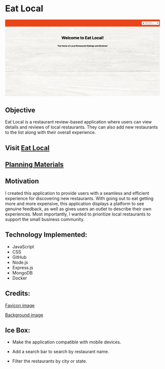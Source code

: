  # **Eat Local**

 ![image](public/images/eat-local-homepage.png)

 ## Objective
 Eat Local is a restaurant review-based application where users can view details and reviews of local restaurants. They can also add new restaurants to the list along with their overall experience. 

 ## Visit [Eat Local](https://eat-local-joe-c.fly.dev/)

 ## [Planning Materials](https://trello.com/b/i1IN5qje/eat-local)

 ## Motivation
 I created this application to provide users with a seamless and efficient experience for discovering new restaurants. With going out to eat getting more and more expensive, this application displays a platform to see genuine feedback, as well as gives users an outlet to describe their own experiences. Most importantly, I wanted to prioritize local restaurants to support the small business community.

 ## Technology Implemented:

 * JavaScript
 * CSS
 * GitHub
 * Node.js
 * Express.js
 * MongoDB
 * Docker

 ## Credits:

 [Favicon image](https://stock.adobe.com/search/images?k=%22restaurant+icon%22)

 [Background image](https://images.app.goo.gl/4PqrYyjyurrMHq4f9)

 ## Ice Box:

 * Make the application compatible with mobile devices.

 * Add a search bar to search by restaurant name.

 * Filter the restaurants by city or state.